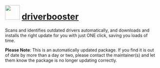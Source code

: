 ﻿# <img src="https://cdn.jsdelivr.net/gh/mkevenaar/chocolatey-packages@67806fe7af712974358b5cae3b59ce3cfbbd1c0a/icons/driverbooster.png" width="48" height="48"/> [driverbooster](https://chocolatey.org/packages/driverbooster)

Scans and identifies outdated drivers automatically, and downloads and installs the right update for you with just ONE click, saving you loads of time.

**Please Note**: This is an automatically updated package. If you find it is
out of date by more than a day or two, please contact the maintainer(s) and
let them know the package is no longer updating correctly.

